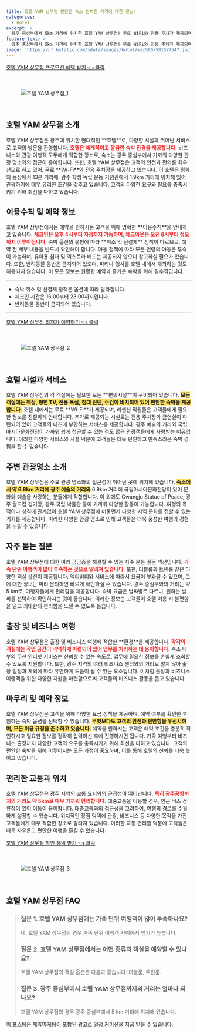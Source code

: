 ```yaml
---
title: 호텔 YAM 상무점 편안한 숙소 완벽한 가격에 대한 진실!
categories:
  - Hotel
excerpt: >
  광주 중심부에서 5km 거리에 위치한 호텔 YAM 상무점! 무료 WiFi와 전용 주차가 제공되며 가족 단위 여행객에게도 인기가 높습니다. 다양한 즐길 거리와 편안한 객실이 기다립니다. 지금 예약하고 특별한 경험을 만끽하세요!
feature_text: >
  광주 중심부에서 5km 거리에 위치한 호텔 YAM 상무점! 무료 WiFi와 전용 주차가 제공되며 가족 단위 여행객에게도 인기가 높습니다. 다양한 즐길 거리와 편안한 객실이 기다립니다. 지금 예약하고 특별한 경험을 만끽하세요!
image: 'https://cf.bstatic.com/xdata/images/hotel/max500/581577547.jpg?k=cd5d3051dcb480cb0bcdb5d272e41f53809da3de84a49076c93b9ce3f3c44567&o=&hp=1'
---
```


<p><a class="modoo-button" href="https://tinyurl.com/2yj4oln8" rel="nofollow noopener">호텔 YAM 상무점 프로모션 혜택 받기 👈 클릭</a></p><br/>
<figure class="image"><img alt="호텔 YAM 상무점_1" src="https://cf.bstatic.com/xdata/images/hotel/max1024x768/581441253.jpg?k=9092c0b40079c59f990da4580a2a05780199872e046394e67855dec2eebbb633&amp;o=&amp;hp=1"/></figure><br/>

<h2 id="호텔_YAM_상무점_소개">호텔 YAM 상무점 소개</h2>
<p>호텔 YAM 상무점은 광주에 위치한 현대적인 **호텔**로, 다양한 시설과 뛰어난 서비스로 고객의 방문을 환영합니다. <b><span style="color: #ee2323;">호텔은 체계적이고 깔끔한 숙박 환경을 제공합니다.</span></b> 비즈니스와 관광 여행객 모두에게 적합한 장소로, 숙소는 광주 중심부에서 가까워 다양한 관광 명소와의 접근이 용이합니다. 또한, 호텔 YAM 상무점은 고객의 안전과 편의를 최우선으로 하고 있어, 무료 **Wi-Fi**와 전용 주차장을 제공하고 있습니다. 이 호텔은 평화의 동상에서 13분 거리에, 광주 학생 독립 운동 기념관에서 1.9km 거리에 위치해 있어 관광하기에 매우 유리한 조건을 갖추고 있습니다. 고객의 다양한 요구와 필요를 충족시키기 위해 최선을 다하고 있습니다.</p>
<h2 id="이용수칙과_예약정보">이용수칙 및 예약 정보</h2>
<p>호텔 YAM 상무점에서는 예약을 원하시는 고객을 위해 명확한 **이용수칙**을 안내하고 있습니다. <b><span style="color: #ee2323;">체크인은 오후 4시부터 자정까지 가능하며, 체크아웃은 오전 8시부터 정오까지 이루어집니다.</span></b> 숙박 옵션의 유형에 따라 **취소 및 선결제** 정책이 다르므로, 예약 전 세부 내용을 반드시 확인해야 합니다. 아동 정책에 따라 모든 연령의 아동은 투숙이 가능하며, 유아용 침대 및 엑스트라 베드는 제공되지 않으니 참고하실 필요가 있습니다. 또한, 반려동물 동반은 금지되어 있으며, 파티나 행사를 호텔 내에서 개최하는 것도 허용되지 않습니다. 이 모든 정보는 원활한 예약과 즐거운 숙박을 위해 필수적입니다.</p>
<hr/>
<ul>
<li>숙박 취소 및 선결제 정책은 옵션에 따라 달라집니다.</li>
<li>체크인 시간은 16:00부터 23:00까지입니다.</li>
<li>반려동물 동반이 금지되어 있습니다.</li>
</ul>
<hr/>
<p><a class="modoo-button" href="https://tinyurl.com/2yj4oln8" rel="nofollow noopener">호텔 YAM 상무점 최저가 예약하기 👈 클릭</a></p><br/>
<figure class="image"><img alt="호텔 YAM 상무점_2" src="https://cf.bstatic.com/xdata/images/hotel/max500/581577547.jpg?k=cd5d3051dcb480cb0bcdb5d272e41f53809da3de84a49076c93b9ce3f3c44567&amp;o=&amp;hp=1"/></figure><br/>
<h2 id="호텔_시설과_서비스">호텔 시설과 서비스</h2>
<p>호텔 YAM 상무점의 각 객실에는 필요한 모든 **편의시설**이 구비되어 있습니다. <b><span style="background-color: #ffe066;">모든 객실에는 책상, 평면 TV, 전용 욕실, 침대 린넨, 수건이 비치되어 있어 편안한 숙박을 제공합니다.</span></b> 호텔 내에서는 무료 **Wi-Fi**가 제공되며, 리셉션 직원들은 고객들에게 필요한 정보를 친절하게 안내합니다. 추가로 제공되는 시설로는 전용 주차장과 금연실이 마련되어 있어 고객들의 니즈에 부합하는 서비스를 제공합니다. 광주 예술의 거리와 국립 아시아문화전당이 가까워 쉽게 접근할 수 있는 점도 많은 관광객들에게 사랑받는 이유입니다. 이러한 다양한 서비스와 시설 덕분에 고객들은 더욱 편안하고 만족스러운 숙박 경험을 할 수 있습니다.</p>
<h2 id="주변관광명소_소개">주변 관광명소 소개</h2>
<p>호텔 YAM 상무점은 주요 관광 명소와의 접근성이 뛰어난 곳에 위치해 있습니다. <b><span style="background-color: #ffe066;">숙소에서 약 6.8km 거리에 광주 예술의 거리와</span></b> 6.9km 거리에 국립아시아문화전당이 있어 문화와 예술을 사랑하는 분들에게 적합합니다. 이 외에도 Gwangju Statue of Peace, 광주 월드컵 경기장, 광주 국립 박물관 등이 가까워 다양한 활동이 가능합니다. 여행의 목적이나 성격에 관계없이 호텔 YAM 상무점에 머물면서 다양한 지역 문화를 접할 수 있는 기회를 제공합니다. 이러한 다양한 관광 명소로 인해 고객들은 더욱 풍성한 여행의 경험을 누릴 수 있습니다.</p>
<h2 id="자주묻는질문">자주 묻는 질문</h2>
<p>호텔 YAM 상무점에 대한 여러 궁금증을 해결할 수 있는 자주 묻는 질문 섹션입니다. <b><span style="color: #ee2323;">가족 단위 여행객이 많이 투숙하는 것으로 알려져 있습니다.</span></b> 또한, 더블룸과 트윈룸 같은 다양한 객실 옵션이 제공됩니다. 액티비티와 서비스에 따라서 요금이 부과될 수 있으며, 그에 대한 정보는 미리 문의하면 빠르게 확인하실 수 있습니다. 광주 중심부와의 거리는 약 5 km로, 여행자들에게 편리함을 제공합니다. 숙박 요금은 날짜별로 다르니, 원하는 날짜를 선택하여 확인하시는 것이 좋습니다. 이러한 정보는 고객들이 호텔 이용 시 불편함을 덜고 최대한의 편리함을 느낄 수 있도록 돕습니다.</p>
<h2 id="출장과_비즈니스여행">출장 및 비즈니스 여행</h2>
<p>호텔 YAM 상무점은 출장 및 비즈니스 여행에 적합한 **환경**을 제공합니다. <b><span style="color: #ee2323;">각각의 객실에는 작업 공간이 넉넉하게 마련되어 있어 업무를 처리하는 데 용이합니다.</span></b> 숙소 내부의 무선 인터넷 서비스는 신뢰할 수 있는 속도로, 업무에 필요한 정보를 손쉽게 조회할 수 있도록 지원합니다. 또한, 광주 지역의 여러 비즈니스 센터와의 거리도 멀지 않아 출장 일정과 계획에 따라 유연하게 도움이 될 수 있는 요소입니다. 이처럼 출장과 비즈니스 여행객을 위한 다양한 지원을 마련함으로써 고객들의 비즈니스 활동을 돕고 있습니다.</p>
<h2 id="마무리와_예약정보">마무리 및 예약 정보</h2>
<p>호텔 YAM 상무점은 고객을 위해 다양한 요금 정책을 제공하며, 예약 여부를 확인한 후 원하는 숙박 옵션을 선택할 수 있습니다. <b><span style="background-color: #ffe066;">무엇보다도 고객의 안전과 편안함을 우선시하며, 모든 이용 규정을 준수하고 있습니다.</span></b> 예약을 원하시는 고객은 예약 조건을 충분히 확인하시고 필요한 정보를 정확히 입력하신 후에 진행하시면 됩니다. 가족 여행부터 비즈니스 출장까지 다양한 고객의 요구를 충족시키기 위해 최선을 다하고 있습니다. 고객의 편안한 숙박을 위해 이루어지는 모든 과정이 중요하며, 이를 통해 호텔의 신뢰를 더욱 높이고 있습니다.</p>
<h2 id="편리한_교통과_위치">편리한 교통과 위치</h2>
<p>호텔 YAM 상무점은 광주 지역의 교통 요지와의 근접성이 뛰어납니다. <b><span style="color: #ee2323;">특히 광주공항까지의 거리도 약 5km로 매우 가까워 편리합니다.</span></b> 대중교통을 이용할 경우, 인근 버스 정류장이 있어 이동이 용이합니다. 대중교통과의 접근성을 고려하여, 여행의 경로를 수월하게 설정할 수 있습니다. 위치적인 장점 덕택에 관광, 비즈니스 등 다양한 목적을 가진 고객들에게 매우 적합한 장소로 알려져 있습니다. 이러한 교통 편리함 덕분에 고객들은 더욱 자유롭고 편안한 여행을 즐길 수 있습니다.</p>

<p><a class="modoo-button" href="https://tinyurl.com/2yj4oln8" rel="nofollow noopener">호텔 YAM 상무점 할인 혜택 받기 👈 클릭</a></p><br>

<figure class="image"><img src="https://cf.bstatic.com/xdata/images/hotel/max500/581577499.jpg?k=e55b5ad2acf7bcb34c83c39cca58f743c2895cd22da3e8a6e25d9c6520066f65&o=&hp=1" alt="호텔 YAM 상무점_3"></figure><br>
<h2 id="호텔 YAM 상무점_FAQ">호텔 YAM 상무점 FAQ</h2>
<div itemscope="" itemtype="https://schema.org/FAQPage"> 
<blockquote> 
<div itemscope="" itemprop="mainEntity" itemtype="https://schema.org/Question"> 
<h3 id="질문_1" itemprop="name">질문 1. 호텔 YAM 상무점에는 가족 단위 여행객이 많이 투숙하나요?</h3> 
<div itemscope="" itemprop="acceptedAnswer" itemtype="https://schema.org/Answer"> 
<span itemprop="text"> 
<p>네, 호텔 YAM 상무점의 경우 가족 단위 여행객 사이에서 인기가 높습니다.</p> 
</span> 
</div> 
</div> 

<div itemscope="" itemprop="mainEntity" itemtype="https://schema.org/Question"> 
<h3 id="질문_2" itemprop="name">질문 2. 호텔 YAM 상무점에서는 어떤 종류의 객실을 예약할 수 있나요?</h3> 
<div itemscope="" itemprop="acceptedAnswer" itemtype="https://schema.org/Answer"> 
<span itemprop="text"> 
<p>호텔 YAM 상무점의 객실 옵션은 다음과 같습니다: 더블룸, 트윈룸.</p> 
</span> 
</div> 
</div> 

<div itemscope="" itemprop="mainEntity" itemtype="https://schema.org/Question"> 
<h3 id="질문_3" itemprop="name">질문 3. 광주 중심부에서 호텔 YAM 상무점까지의 거리는 얼마나 되나요?</h3> 
<div itemscope="" itemprop="acceptedAnswer" itemtype="https://schema.org/Answer"> 
<span itemprop="text"> 
<p>호텔 YAM 상무점의 경우 광주 중심부에서 5 km 거리에 위치해 있습니다.</p> 
</span> 
</div> 
</div> 
</blockquote> 
</div><p>이 포스팅은 제휴마케팅이 포함된 광고로 일정 커미션을 지급 받을 수 있습니다.</p>

